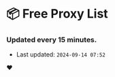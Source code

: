 # :package: Free Proxy List
### Updated every 15 minutes.

- Last updated: `2024-09-14 07:52`

:heart:
